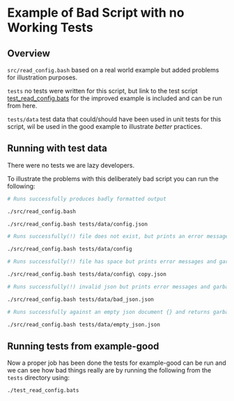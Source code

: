 # Example of Bad Script with no Working Tests

## Overview

`src/read_config.bash` based on a real world example but added problems for illustration purposes.

`tests` no tests were written for this script, but link to the test script [test_read_config.bats](../example-good/tests/test_read_config.bats) for the improved example is included and can be run from here.

`tests/data` test data that could/should have been used in unit tests for this script, wil be used in the good example to illustrate *better* practices.

## Running with test data

There were no tests we are lazy developers.

To illustrate the problems with this deliberately bad script you can run the following:

```bash
# Runs successfully produces badly formatted output

./src/read_config.bash

./src/read_config.bash tests/data/config.json
```

```bash
# Runs successfully(!) file does not exist, but prints an error message and garbage output

./src/read_config.bash tests/data/config
```

```bash
# Runs successfully(!) file has space but prints error messages and garbage output

./src/read_config.bash tests/data/config\ copy.json 
```

```bash
# Runs successfully(!) invalid json but prints error messages and garbage output

./src/read_config.bash tests/data/bad_json.json
```

```bash
# Runs successfully against an empty json document {} and returns garbage

./src/read_config.bash tests/data/empty_json.json
```

## Running tests from example-good

Now a proper job has been done the tests for example-good can be run and we can see how bad things really are by running the following from the `tests` directory using:

```bash
./test_read_config.bats 
```
